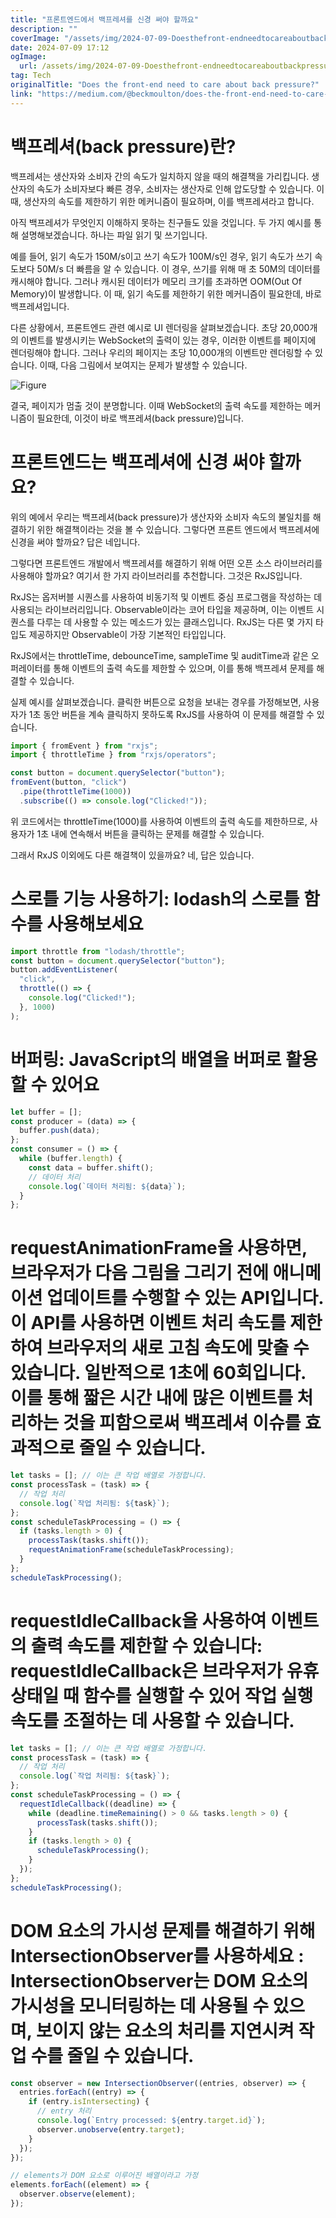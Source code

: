 ```yaml
---
title: "프론트엔드에서 백프레셔를 신경 써야 할까요"
description: ""
coverImage: "/assets/img/2024-07-09-Doesthefront-endneedtocareaboutbackpressure_0.png"
date: 2024-07-09 17:12
ogImage:
  url: /assets/img/2024-07-09-Doesthefront-endneedtocareaboutbackpressure_0.png
tag: Tech
originalTitle: "Does the front-end need to care about back pressure?"
link: "https://medium.com/@beckmoulton/does-the-front-end-need-to-care-about-back-pressure-f06dc68dd274"
---
```


# 백프레셔(back pressure)란?

백프레셔는 생산자와 소비자 간의 속도가 일치하지 않을 때의 해결책을 가리킵니다. 생산자의 속도가 소비자보다 빠른 경우, 소비자는 생산자로 인해 압도당할 수 있습니다. 이 때, 생산자의 속도를 제한하기 위한 메커니즘이 필요하며, 이를 백프레셔라고 합니다.

아직 백프레셔가 무엇인지 이해하지 못하는 친구들도 있을 것입니다. 두 가지 예시를 통해 설명해보겠습니다. 하나는 파일 읽기 및 쓰기입니다.

예를 들어, 읽기 속도가 150M/s이고 쓰기 속도가 100M/s인 경우, 읽기 속도가 쓰기 속도보다 50M/s 더 빠름을 알 수 있습니다. 이 경우, 쓰기를 위해 매 초 50M의 데이터를 캐시해야 합니다. 그러나 캐시된 데이터가 메모리 크기를 초과하면 OOM(Out Of Memory)이 발생합니다. 이 때, 읽기 속도를 제한하기 위한 메커니즘이 필요한데, 바로 백프레셔입니다.

<div class="content-ad"></div>

다른 상황에서, 프론트엔드 관련 예시로 UI 렌더링을 살펴보겠습니다. 초당 20,000개의 이벤트를 발생시키는 WebSocket의 출력이 있는 경우, 이러한 이벤트를 페이지에 렌더링해야 합니다. 그러나 우리의 페이지는 초당 10,000개의 이벤트만 렌더링할 수 있습니다. 이때, 다음 그림에서 보여지는 문제가 발생할 수 있습니다.

![Figure](/assets/img/2024-07-09-Doesthefront-endneedtocareaboutbackpressure_0.png)

결국, 페이지가 멈출 것이 분명합니다. 이때 WebSocket의 출력 속도를 제한하는 메커니즘이 필요한데, 이것이 바로 백프레셔(back pressure)입니다.

# 프론트엔드는 백프레셔에 신경 써야 할까요?

<div class="content-ad"></div>

위의 예에서 우리는 백프레셔(back pressure)가 생산자와 소비자 속도의 불일치를 해결하기 위한 해결책이라는 것을 볼 수 있습니다. 그렇다면 프론트 엔드에서 백프레셔에 신경을 써야 할까요? 답은 네입니다.

그렇다면 프론트엔드 개발에서 백프레셔를 해결하기 위해 어떤 오픈 소스 라이브러리를 사용해야 할까요? 여기서 한 가지 라이브러리를 추천합니다. 그것은 RxJS입니다.

RxJS는 옵저버블 시퀀스를 사용하여 비동기적 및 이벤트 중심 프로그램을 작성하는 데 사용되는 라이브러리입니다. Observable이라는 코어 타입을 제공하며, 이는 이벤트 시퀀스를 다루는 데 사용할 수 있는 메소드가 있는 클래스입니다. RxJS는 다른 몇 가지 타입도 제공하지만 Observable이 가장 기본적인 타입입니다.

RxJS에서는 throttleTime, debounceTime, sampleTime 및 auditTime과 같은 오퍼레이터를 통해 이벤트의 출력 속도를 제한할 수 있으며, 이를 통해 백프레셔 문제를 해결할 수 있습니다.

<div class="content-ad"></div>

실제 예시를 살펴보겠습니다. 클릭한 버튼으로 요청을 보내는 경우를 가정해보면, 사용자가 1초 동안 버튼을 계속 클릭하지 못하도록 RxJS를 사용하여 이 문제를 해결할 수 있습니다.

```js
import { fromEvent } from "rxjs";
import { throttleTime } from "rxjs/operators";

const button = document.querySelector("button");
fromEvent(button, "click")
  .pipe(throttleTime(1000))
  .subscribe(() => console.log("Clicked!"));
```

위 코드에서는 throttleTime(1000)를 사용하여 이벤트의 출력 속도를 제한하므로, 사용자가 1초 내에 연속해서 버튼을 클릭하는 문제를 해결할 수 있습니다.

그래서 RxJS 이외에도 다른 해결책이 있을까요? 네, 답은 있습니다.

<div class="content-ad"></div>

# 스로틀 기능 사용하기: lodash의 스로틀 함수를 사용해보세요

```js
import throttle from "lodash/throttle";
const button = document.querySelector("button");
button.addEventListener(
  "click",
  throttle(() => {
    console.log("Clicked!");
  }, 1000)
);
```

# 버퍼링: JavaScript의 배열을 버퍼로 활용할 수 있어요

```js
let buffer = [];
const producer = (data) => {
  buffer.push(data);
};
const consumer = () => {
  while (buffer.length) {
    const data = buffer.shift();
    // 데이터 처리
    console.log(`데이터 처리됨: ${data}`);
  }
};
```

<div class="content-ad"></div>

# requestAnimationFrame을 사용하면, 브라우저가 다음 그림을 그리기 전에 애니메이션 업데이트를 수행할 수 있는 API입니다. 이 API를 사용하면 이벤트 처리 속도를 제한하여 브라우저의 새로 고침 속도에 맞출 수 있습니다. 일반적으로 1초에 60회입니다. 이를 통해 짧은 시간 내에 많은 이벤트를 처리하는 것을 피함으로써 백프레셔 이슈를 효과적으로 줄일 수 있습니다.

```js
let tasks = []; // 이는 큰 작업 배열로 가정합니다.
const processTask = (task) => {
  // 작업 처리
  console.log(`작업 처리됨: ${task}`);
};
const scheduleTaskProcessing = () => {
  if (tasks.length > 0) {
    processTask(tasks.shift());
    requestAnimationFrame(scheduleTaskProcessing);
  }
};
scheduleTaskProcessing();
```

# requestIdleCallback을 사용하여 이벤트의 출력 속도를 제한할 수 있습니다: requestIdleCallback은 브라우저가 유휴 상태일 때 함수를 실행할 수 있어 작업 실행 속도를 조절하는 데 사용할 수 있습니다.

```js
let tasks = []; // 이는 큰 작업 배열로 가정합니다.
const processTask = (task) => {
  // 작업 처리
  console.log(`작업 처리됨: ${task}`);
};
const scheduleTaskProcessing = () => {
  requestIdleCallback((deadline) => {
    while (deadline.timeRemaining() > 0 && tasks.length > 0) {
      processTask(tasks.shift());
    }
    if (tasks.length > 0) {
      scheduleTaskProcessing();
    }
  });
};
scheduleTaskProcessing();
```

<div class="content-ad"></div>

# DOM 요소의 가시성 문제를 해결하기 위해 IntersectionObserver를 사용하세요 : IntersectionObserver는 DOM 요소의 가시성을 모니터링하는 데 사용될 수 있으며, 보이지 않는 요소의 처리를 지연시켜 작업 수를 줄일 수 있습니다.

```js
const observer = new IntersectionObserver((entries, observer) => {
  entries.forEach((entry) => {
    if (entry.isIntersecting) {
      // entry 처리
      console.log(`Entry processed: ${entry.target.id}`);
      observer.unobserve(entry.target);
    }
  });
});

// elements가 DOM 요소로 이루어진 배열이라고 가정
elements.forEach((element) => {
  observer.observe(element);
});
```

